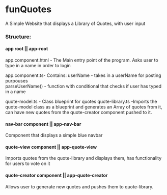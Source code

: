 # funQuotes

A Simple Website that displays a Library of Quotes, with user input

### Structure:

#### app root || app-root

app.component.html - The Main entry point of the program. Asks user to type in a name in order to login

app.component.ts- Contains:
 userName - takes in a userName for posting purpouses                         
 parseUserName() - function with conditional that checks if user has typed in a name

quote-model.ts - Class blueprint for quotes
quote-library.ts -Imports the quote-model class as a blueprint and generates an Array of quotes from it, can have new quotes from the quote-creator component pushed to it.

#### nav-bar component || app-nav-bar

Component that displays a simple blue navbar

#### quote-view component || app-quote-view

Imports quotes from the quote-library and displays them, has functionality for users to vote on it

#### quote-creator component || app-quote-creator

Allows user to generate new quotes and pushes them to quote-library.
 

